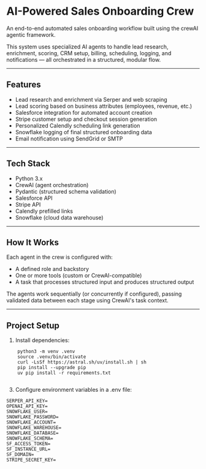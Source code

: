 # AI-Powered Sales Onboarding Crew

An end-to-end automated sales onboarding workflow built using the crewAI agentic framework.

This system uses specialized AI agents to handle lead research, enrichment, scoring, CRM setup, billing, scheduling, logging, and notifications — all orchestrated in a structured, modular flow.

---

## Features

- Lead research and enrichment via Serper and web scraping
- Lead scoring based on business attributes (employees, revenue, etc.)
- Salesforce integration for automated account creation
- Stripe customer setup and checkout session generation
- Personalized Calendly scheduling link generation
- Snowflake logging of final structured onboarding data
- Email notification using SendGrid or SMTP

---

## Tech Stack

- Python 3.x
- CrewAI (agent orchestration)
- Pydantic (structured schema validation)
- Salesforce API
- Stripe API
- Calendly prefilled links
- Snowflake (cloud data warehouse)

---

## How It Works

Each agent in the crew is configured with:
- A defined role and backstory
- One or more tools (custom or CrewAI-compatible)
- A task that processes structured input and produces structured output

The agents work sequentially (or concurrently if configured), passing validated data between each stage using CrewAI's task context.

---

## Project Setup
1. Install dependencies:
```
    python3 -m venv .venv
    source .venv/bin/activate
    curl -LsSf https://astral.sh/uv/install.sh | sh
    pip install --upgrade pip
    uv pip install -r requirements.txt
 
```

3. Configure environment variables in a .env file:

```
SERPER_API_KEY=
OPENAI_API_KEY=
SNOWFLAKE_USER=
SNOWFLAKE_PASSWORD=
SNOWFLAKE_ACCOUNT=
SNOWFLAKE_WAREHOUSE=
SNOWFLAKE_DATABASE=
SNOWFLAKE_SCHEMA=
SF_ACCESS_TOKEN=
SF_INSTANCE_URL=
SF_DOMAIN=
STRIPE_SECRET_KEY=
```

